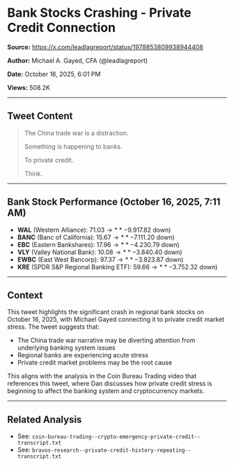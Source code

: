 # Bank Stocks Crashing - Private Credit Connection

**Source:** <https://x.com/leadlagreport/status/1978853809938944408>

**Author:** Michael A. Gayed, CFA (@leadlagreport)

**Date:** October 16, 2025, 6:01 PM

**Views:** 508.2K

---

## Tweet Content

> The China trade war is a distraction.
>
> Something is happening to banks.
>
> To private credit.
>
> Think.

---

## Bank Stock Performance (October 16, 2025, 7:11 AM)

* **WAL** (Western Alliance): $71.03 → **-9.91%** ($7.82 down)
* **BANC** (Banc of California): $15.67 → **-7.11%** ($1.20 down)
* **EBC** (Eastern Bankshares): $17.96 → **-4.23%** ($0.79 down)
* **VLY** (Valley National Bank): $10.08 → **-3.84%** ($0.40 down)
* **EWBC** (East West Bancorp): $97.37 → **-3.82%** ($3.87 down)
* **KRE** (SPDR S&P Regional Banking ETF): $59.66 → **-3.75%** ($2.32 down)

---

## Context

This tweet highlights the significant crash in regional bank stocks on October 16, 2025, with Michael Gayed connecting it to private credit market stress. The tweet suggests that:

* The China trade war narrative may be diverting attention from underlying banking system issues
* Regional banks are experiencing acute stress
* Private credit market problems may be the root cause

This aligns with the analysis in the Coin Bureau Trading video that references this tweet, where Dan discusses how private credit stress is beginning to affect the banking system and cryptocurrency markets.

---

## Related Analysis

* See: `coin-bureau-trading--crypto-emergency-private-credit--transcript.txt`
* See: `bravos-research--private-credit-history-repeating--transcript.txt`
